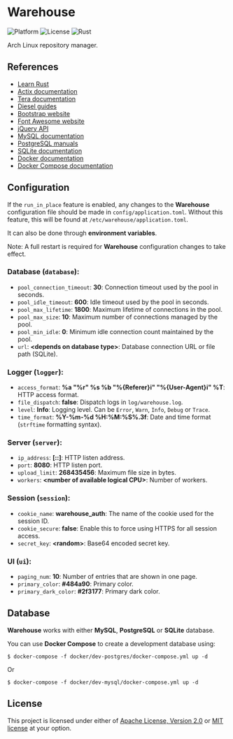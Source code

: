 # Warehouse

![Platform](https://img.shields.io/badge/platform-linux-green.svg?logo=linux&logoColor=white)
![License](https://img.shields.io/badge/license-MIT%2FApache--2.0-blue.svg)
![Rust](https://img.shields.io/badge/rust-1.44+-blueviolet.svg?logo=rust)

Arch Linux repository manager.

## References

* [Learn Rust](https://www.rust-lang.org/learn)
* [Actix documentation](https://actix.rs/docs/)
* [Tera documentation](https://tera.netlify.com/docs/)
* [Diesel guides](https://diesel.rs/guides/)
* [Bootstrap website](https://getbootstrap.com/)
* [Font Awesome website](https://fontawesome.com/)
* [jQuery API](https://api.jquery.com/)
* [MySQL documentation](https://dev.mysql.com/doc/)
* [PostgreSQL manuals](https://www.postgresql.org/docs/manuals/)
* [SQLite documentation](https://www.sqlite.org/docs.html)
* [Docker documentation](https://docs.docker.com/)
* [Docker Compose documentation](https://docs.docker.com/compose/)

## Configuration

If the `run_in_place` feature is enabled, any changes to the **Warehouse** configuration file should be made in `config/application.toml`.
Without this feature, this will be found at `/etc/warehouse/application.toml`.

It can also be done through **environment variables**.

Note: A full restart is required for **Warehouse** configuration changes to take effect.

### Database (`database`):
 * `pool_connection_timeout`: **30**: Connection timeout used by the pool in seconds.
 * `pool_idle_timeout`: **600**: Idle timeout used by the pool in seconds.
 * `pool_max_lifetime`: **1800**: Maximum lifetime of connections in the pool.
 * `pool_max_size`: **10**: Maximum number of connections managed by the pool.
 * `pool_min_idle`: **0**: Minimum idle connection count maintained by the pool.
 * `url`: **\<depends on database type\>**: Database connection URL or file path (SQLite).
 
### Logger (`logger`):
 * `access_format`: **%a "%r" %s %b "%{Referer}i" "%{User-Agent}i" %T**: HTTP access format.
 * `file_dispatch`: **false**: Dispatch logs in `log/warehouse.log`.
 * `level`: **Info**: Logging level. Can be `Error`, `Warn`, `Info`, `Debug` or `Trace`.
 * `time_format`: **%Y-%m-%d %H:%M:%S%.3f**: Date and time format (`strftime` formatting syntax).

### Server (`server`):
 * `ip_address`: **[::]**: HTTP listen address.
 * `port`: **8080**: HTTP listen port.
 * `upload_limit`: **268435456**: Maximum file size in bytes.
 * `workers`: **\<number of available logical CPU\>**: Number of workers.
 
### Session (`session`):
 * `cookie_name`: **warehouse_auth**: The name of the cookie used for the session ID.
 * `cookie_secure`: **false**: Enable this to force using HTTPS for all session access.
 * `secret_key`: **\<random\>**: Base64 encoded secret key.

### UI (`ui`):
 * `paging_num`: **10**: Number of entries that are shown in one page.
 * `primary_color`: **#484a90**: Primary color.
 * `primary_dark_color`: **#2f3177**: Primary dark color.

## Database

**Warehouse** works with either **MySQL**, **PostgreSQL** or **SQLite** database.

You can use **Docker Compose** to create a development database using:

```
$ docker-compose -f docker/dev-postgres/docker-compose.yml up -d
```

Or

```
$ docker-compose -f docker/dev-mysql/docker-compose.yml up -d
```

## License

This project is licensed under either of [Apache License, Version 2.0](LICENSE-APACHE) or [MIT license](LICENSE-MIT) at your option.
